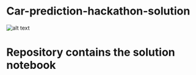 # Car-prediction-hackathon-solution

![alt text](https://machinehack.com/static/media/math-company-banner.1b9544dc.jpg)

# Repository contains the solution notebook




